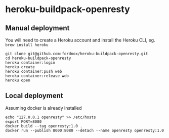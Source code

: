 # heroku-buildpack-openresty

## Manual deployment

You will need to create a Heroku account and install the Heroku CLI, eg. `brew install heroku`

```
git clone git@github.com:fordnox/heroku-buildpack-openresty.git
cd heroku-buildpack-openresty
heroku container:login
heroku create
heroku container:push web
heroku container:release web
heroku open
```

## Local deployment

Assuming docker is already installed

```
echo "127.0.0.1 openresty" >> /etc/hosts
export PORT=8080
docker build --tag openresty:1.0 .
docker run --publish 8000:8080 --detach --name openresty openresty:1.0
```
